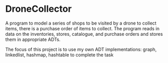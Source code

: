 # DroneCollector

A program to model a series of shops to be visited by a drone to collect items, there is a purchase order of items to collect.
The program reads in data on the inventories, stores, catalogue, and purchase orders and stores them in appropriate ADTs.

The focus of this project is to use my own ADT implementations: graph, linkedlist, hashmap, hashtable to complete the task
